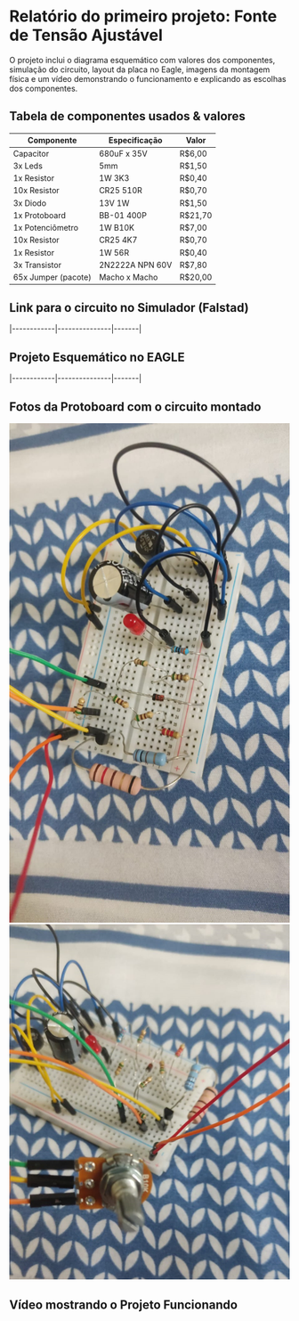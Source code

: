 # Relatório do primeiro projeto: Fonte de Tensão Ajustável
O projeto inclui o diagrama esquemático com valores dos componentes, simulação do circuito, layout da placa no Eagle, imagens da montagem física e um vídeo demonstrando o funcionamento e explicando as escolhas dos componentes.

## Tabela de componentes usados & valores

| Componente | Especificação | Valor |
|------------|---------------|-------|
|Capacitor|680uF x 35V|R$6,00|
|3x Leds|5mm|R$1,50|
|1x Resistor|1W 3K3|R$0,40|
|10x Resistor|CR25 510R|R$0,70|
|3x Diodo|13V 1W|R$1,50|
|1x Protoboard|BB-01 400P|R$21,70|
|1x Potenciômetro|1W B10K|R$7,00|
|10x Resistor|CR25 4K7|R$0,70|
|1x Resistor|1W 56R|R$0,40|
|3x Transistor|2N2222A NPN 60V|R$7,80|
|65x Jumper (pacote)|Macho x Macho|R$20,00|

## Link para o circuito no Simulador (Falstad)
|------------|---------------|-------|

## Projeto Esquemático no EAGLE
|------------|---------------|-------|

## Fotos da Protoboard com o circuito montado
![alt text](IMG-20250703-WA0076[1].jpg)
![alt text](image.png)

## Vídeo mostrando o Projeto Funcionando
